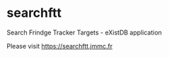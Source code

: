 # searchftt
Search Frindge Tracker Targets - eXistDB application

Please visit https://searchftt.jmmc.fr

